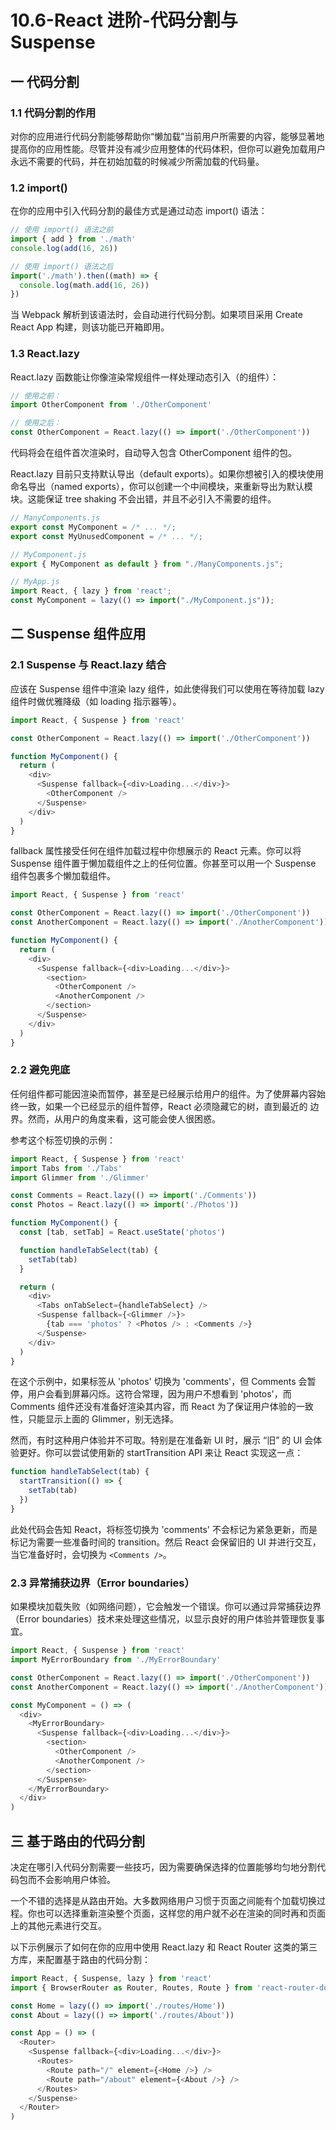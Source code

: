 # 10.6-React 进阶-代码分割与 Suspense

## 一 代码分割

### 1.1 代码分割的作用

对你的应用进行代码分割能够帮助你“懒加载”当前用户所需要的内容，能够显著地提高你的应用性能。尽管并没有减少应用整体的代码体积，但你可以避免加载用户永远不需要的代码，并在初始加载的时候减少所需加载的代码量。

### 1.2 import()

在你的应用中引入代码分割的最佳方式是通过动态 import() 语法：

```js
// 使用 import() 语法之前
import { add } from './math'
console.log(add(16, 26))

// 使用 import() 语法之后
import('./math').then((math) => {
  console.log(math.add(16, 26))
})
```

当 Webpack 解析到该语法时，会自动进行代码分割。如果项目采用 Create React App 构建，则该功能已开箱即用。

### 1.3 React.lazy

React.lazy 函数能让你像渲染常规组件一样处理动态引入（的组件）：

```js
// 使用之前：
import OtherComponent from './OtherComponent'

// 使用之后：
const OtherComponent = React.lazy(() => import('./OtherComponent'))
```

代码将会在组件首次渲染时，自动导入包含 OtherComponent 组件的包。

React.lazy 目前只支持默认导出（default exports）。如果你想被引入的模块使用命名导出（named exports），你可以创建一个中间模块，来重新导出为默认模块。这能保证 tree shaking 不会出错，并且不必引入不需要的组件。

```js
// ManyComponents.js
export const MyComponent = /* ... */;
export const MyUnusedComponent = /* ... */;

// MyComponent.js
export { MyComponent as default } from "./ManyComponents.js";

// MyApp.js
import React, { lazy } from 'react';
const MyComponent = lazy(() => import("./MyComponent.js"));
```

## 二 Suspense 组件应用

### 2.1 Suspense 与 React.lazy 结合

应该在 Suspense 组件中渲染 lazy 组件，如此使得我们可以使用在等待加载 lazy 组件时做优雅降级（如 loading 指示器等）。

```js
import React, { Suspense } from 'react'

const OtherComponent = React.lazy(() => import('./OtherComponent'))

function MyComponent() {
  return (
    <div>
      <Suspense fallback={<div>Loading...</div>}>
        <OtherComponent />
      </Suspense>
    </div>
  )
}
```

fallback 属性接受任何在组件加载过程中你想展示的 React 元素。你可以将 Suspense 组件置于懒加载组件之上的任何位置。你甚至可以用一个 Suspense 组件包裹多个懒加载组件。

```js
import React, { Suspense } from 'react'

const OtherComponent = React.lazy(() => import('./OtherComponent'))
const AnotherComponent = React.lazy(() => import('./AnotherComponent'))

function MyComponent() {
  return (
    <div>
      <Suspense fallback={<div>Loading...</div>}>
        <section>
          <OtherComponent />
          <AnotherComponent />
        </section>
      </Suspense>
    </div>
  )
}
```

### 2.2 避免兜底

任何组件都可能因渲染而暂停，甚至是已经展示给用户的组件。为了使屏幕内容始终一致，如果一个已经显示的组件暂停，React 必须隐藏它的树，直到最近的 <Suspense> 边界。然而，从用户的角度来看，这可能会使人很困惑。

参考这个标签切换的示例：

```js
import React, { Suspense } from 'react'
import Tabs from './Tabs'
import Glimmer from './Glimmer'

const Comments = React.lazy(() => import('./Comments'))
const Photos = React.lazy(() => import('./Photos'))

function MyComponent() {
  const [tab, setTab] = React.useState('photos')

  function handleTabSelect(tab) {
    setTab(tab)
  }

  return (
    <div>
      <Tabs onTabSelect={handleTabSelect} />
      <Suspense fallback={<Glimmer />}>
        {tab === 'photos' ? <Photos /> : <Comments />}
      </Suspense>
    </div>
  )
}
```

在这个示例中，如果标签从 'photos' 切换为 'comments'，但 Comments 会暂停，用户会看到屏幕闪烁。这符合常理，因为用户不想看到 'photos'，而 Comments 组件还没有准备好渲染其内容，而 React 为了保证用户体验的一致性，只能显示上面的 Glimmer，别无选择。

然而，有时这种用户体验并不可取。特别是在准备新 UI 时，展示 “旧” 的 UI 会体验更好。你可以尝试使用新的 startTransition API 来让 React 实现这一点：

```js
function handleTabSelect(tab) {
  startTransition(() => {
    setTab(tab)
  })
}
```

此处代码会告知 React，将标签切换为 'comments' 不会标记为紧急更新，而是标记为需要一些准备时间的 transition。然后 React 会保留旧的 UI 并进行交互，当它准备好时，会切换为 `<Comments />`。

### 2.3 异常捕获边界（Error boundaries）

如果模块加载失败（如网络问题），它会触发一个错误。你可以通过异常捕获边界（Error boundaries）技术来处理这些情况，以显示良好的用户体验并管理恢复事宜。

```js
import React, { Suspense } from 'react'
import MyErrorBoundary from './MyErrorBoundary'

const OtherComponent = React.lazy(() => import('./OtherComponent'))
const AnotherComponent = React.lazy(() => import('./AnotherComponent'))

const MyComponent = () => (
  <div>
    <MyErrorBoundary>
      <Suspense fallback={<div>Loading...</div>}>
        <section>
          <OtherComponent />
          <AnotherComponent />
        </section>
      </Suspense>
    </MyErrorBoundary>
  </div>
)
```

## 三 基于路由的代码分割

决定在哪引入代码分割需要一些技巧，因为需要确保选择的位置能够均匀地分割代码包而不会影响用户体验。

一个不错的选择是从路由开始。大多数网络用户习惯于页面之间能有个加载切换过程。你也可以选择重新渲染整个页面，这样您的用户就不必在渲染的同时再和页面上的其他元素进行交互。

以下示例展示了如何在你的应用中使用 React.lazy 和 React Router 这类的第三方库，来配置基于路由的代码分割：

```js
import React, { Suspense, lazy } from 'react'
import { BrowserRouter as Router, Routes, Route } from 'react-router-dom'

const Home = lazy(() => import('./routes/Home'))
const About = lazy(() => import('./routes/About'))

const App = () => (
  <Router>
    <Suspense fallback={<div>Loading...</div>}>
      <Routes>
        <Route path="/" element={<Home />} />
        <Route path="/about" element={<About />} />
      </Routes>
    </Suspense>
  </Router>
)
```
